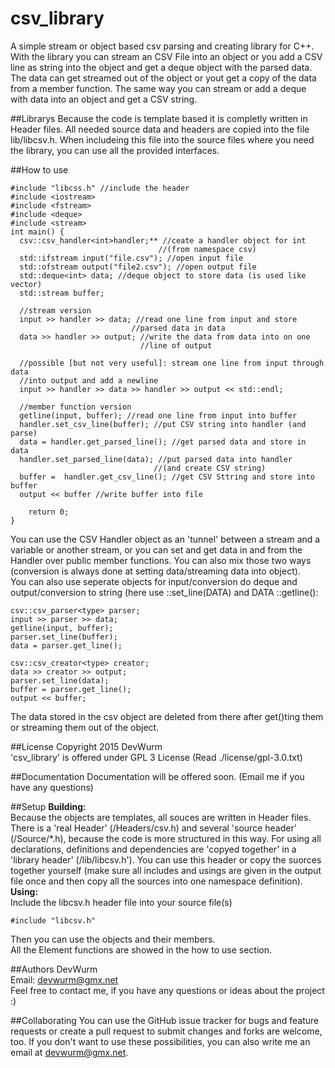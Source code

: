 # csv_library
A simple stream or object based csv parsing and creating library for C++.
With the library you can stream an CSV File into an object or you add 
a CSV line as string into the object and get a deque object with the parsed data.
The data can get streamed out of the object or yout get a copy of the data from a member function.
The same way you can stream or add a deque with data into an object and get a CSV string.

##Librarys
Because the code is template based it is completly written in Header files. All needed source data and headers are
copied into the file lib/libcsv.h. When includeing this file into the source files where you need the library, you
can use all the provided interfaces.

##How to use

    #include "libcss.h" //include the header
    #include <iostream>
    #include <fstream>
    #include <deque>
    #include <stream>
    int main() {
      csv::csv_handler<int>handler;** //ceate a handler object for int 
									 //(from namespace csv)
      std::ifstream input("file.csv"); //open input file
      std::ofstream output("file2.csv"); //open output file
      std::deque<int> data; //deque object to store data (is used like vector)
      std::stream buffer;
      
      //stream version
      input >> handler >> data; //read one line from input and store
						       //parsed data in data
      data >> handler >> output; //write the data from data into on one
								 //line of output
      
      //possible [but not very useful]: stream one line from input through data
      //into output and add a newline
      input >> handler >> data >> handler >> output << std::endl; 
      
      //member function version
      getline(input, buffer); //read one line from input into buffer
      handler.set_csv_line(buffer); //put CSV string into handler (and parse)
      data = handler.get_parsed_line(); //get parsed data and store in data
      handler.set_parsed_line(data); //put parsed data into handler 
									//(and create CSV string)
      buffer =  handler.get_csv_line(); //get CSV Sttring and store into buffer
      output << buffer //write buffer into file
      
    	return 0;
    }


You can use the CSV Handler object as an 'tunnel' between a stream and a variable or another stream, or you can set
and get data in and from the Handler over public member functions. You can also mix those two ways (conversion is always
done at setting data/streaming data into object).<br>
You can also use seperate objects for input/conversion do deque and output/conversion to string (here use ::set_line(DATA)
and DATA ::getline():

    csv::csv_parser<type> parser;
    input >> parser >> data;
    getline(input, buffer);
    parser.set_line(buffer);
    data = parser.get_line();
    
    csv::csv_creator<type> creator;
    data >> creator >> output;
    parser.set_line(data);
    buffer = parser.get_line();
    output << buffer;
The data stored in the csv object are deleted from there after get()ting them or streaming them out of the object.

##License
Copyright 2015 DevWurm<br>
'csv_library' is offered under GPL 3 License (Read ./license/gpl-3.0.txt)

##Documentation
Documentation will be offered soon. (Email me if you have any questions)

##Setup
<b>Building:</b><br>
Because the objects are templates, all souces are written in Header files. There is a 'real Header' (/Headers/csv.h) and
several 'source header' (/Source/*.h), because the code is more structured in this way. For using all declarations, 
definitions and dependencies are 'copyed together' in a 'library header' (/lib/libcsv.h'). You can use this header
or copy the suorces together yourself (make sure all includes and usings are given in the output file once and then copy
all the sources into one namespace definition).
<b>Using:</b><br>
Include the libcsv.h header file into your source file(s)
<pre><code>#include "libcsv.h"</code></pre>
Then you can use the objects and their members.
<br>
All the Element functions are showed in the how to use section.

##Authors
DevWurm<br>
Email: <a href='mailto:devwurm@gmx.net'>devwurm@gmx.net</a><br>
Feel free to contact me, if you have any questions or ideas about the project :)

##Collaborating
You can use the GitHub issue tracker for bugs and feature requests or create a pull request to submit 
changes and forks are welcome, too.
If you don't want to use these possibilities, you can also write me an email at 
<a href='mailto:devwurm@gmx.net'>devwurm@gmx.net</a>.

